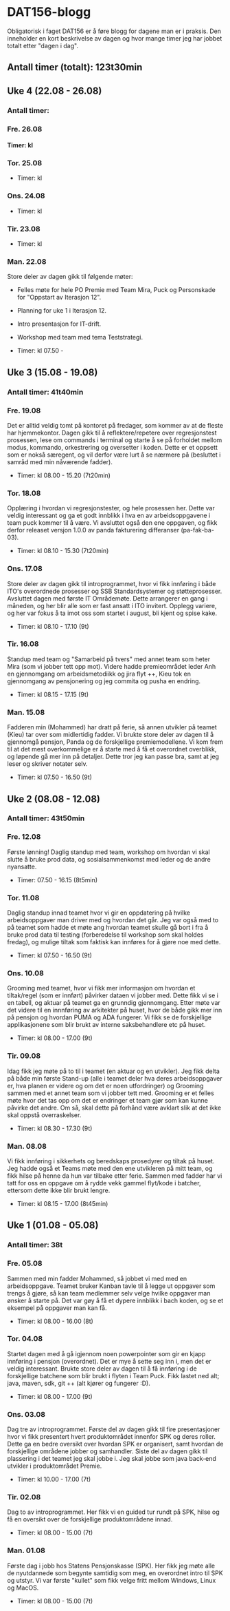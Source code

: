 # DAT156-blogg
Obligatorisk i faget DAT156 er å føre blogg for dagene man er i praksis. Den inneholder en kort beskrivelse av dagen og hvor mange timer jeg har jobbet totalt etter "dagen i dag". 

## Antall timer (totalt): 123t30min

## Uke 4 (22.08 - 26.08) 
### Antall timer: 

### Fre. 26.08
#### Timer: kl 

### Tor. 25.08
- Timer: kl 

### Ons. 24.08
- Timer: kl 

### Tir. 23.08
- Timer: kl 

### Man. 22.08
Store deler av dagen gikk til følgende møter: 
- Felles møte for hele PO Premie med Team Mira, Puck og Personskade for "Oppstart av Iterasjon 12". 
- Planning for uke 1 i Iterasjon 12. 
- Intro presentasjon for IT-drift.
- Workshop med team med tema Teststrategi. 

- Timer: kl 07.50 - 

## Uke 3 (15.08 - 19.08)
### Antall timer: 41t40min

### Fre. 19.08
Det er alltid veldig tomt på kontoret på fredager, som kommer av at de fleste har hjemmekontor. Dagen gikk til å reflektere/repetere over regresjonstest prosessen, lese om commands i terminal og starte å se på forholdet mellom modus, kommando, orkestrering og oversetter i koden. Dette er et oppsett som er nokså særegent, og vil derfor være lurt å se nærmere på (besluttet i samråd med min nåværende fadder). 
- Timer: kl 08.00 - 15.20 (7t20min) 

### Tor. 18.08 
Opplæring i hvordan vi regresjonstester, og hele prosessen her. Dette var veldig interessant og ga et godt innblikk i hva en av arbeidsoppgavene i team puck kommer til å være. Vi avsluttet også den ene oppgaven, og fikk derfor releaset versjon 1.0.0 av panda fakturering differanser (pa-fak-ba-03). 
- Timer: kl 08.10 - 15.30 (7t20min)

### Ons. 17.08 
Store deler av dagen gikk til introprogrammet, hvor vi fikk innføring i både ITO's overordnede prosesser og SSB Standardsystemer og støtteprosesser. Avsluttet dagen med første IT Områdemøte. Dette arrangerer en gang i måneden, og her blir alle som er fast ansatt i ITO invitert. Opplegg variere, og her var fokus å ta imot oss som startet i august, bli kjent og spise kake. 
- Timer: kl 08.10 - 17.10 (9t) 

### Tir. 16.08
Standup med team og "Samarbeid på tvers" med annet team som heter Mira (som vi jobber tett opp mot). Videre hadde premieområdet leder Anh en gjennomgang om arbeidsmetodiikk og jira flyt ++, Kieu tok en gjennomgang av pensjonering og jeg commita og pusha en endring. 
- Timer: kl 08.15 - 17.15 (9t)  

### Man. 15.08 
Fadderen min (Mohammed) har dratt på ferie, så annen utvikler på teamet (Kieu) tar over som midlertidig fadder. Vi brukte store deler av dagen til å gjennomgå pensjon, Panda og de forskjellige premiemodellene. Vi kom frem til at det mest overkommelige er å starte med å få et overordnet overblikk, og løpende gå mer inn på detaljer. Dette tror jeg kan passe bra, samt at jeg leser og skriver notater selv. 
- Timer: kl 07.50 - 16.50 (9t)

## Uke 2 (08.08 - 12.08)
### Antall timer: 43t50min

### Fre. 12.08 
Første lønning! 
Daglig standup med team, workshop om hvordan vi skal slutte å bruke prod data, og sosialsammenkomst med leder og de andre nyansatte. 
- Timer: 07.50 - 16.15 (8t5min)

### Tor. 11.08 
Daglig standup innad teamet hvor vi gir en oppdatering på hvilke arbeidsoppgaver man driver med og hvordan det går. Jeg var også med to på teamet som hadde et møte ang hvordan teamet skulle gå bort i fra å bruke prod data til testing (forberedelse til workshop som skal holdes fredag), og mulige tiltak som faktisk kan innføres for å gjøre noe med dette. 
- Timer: kl 07.50 - 16.50 (9t) 

### Ons. 10.08 
Grooming med teamet, hvor vi fikk mer informasjon om hvordan et tiltak/regel (som er innført) påvirker dataen vi jobber med. Dette fikk vi se i en tabell, og aktuar på teamet ga en grunndig gjennomgang. Etter møte var det videre til en innnføring av arkitekter på huset, hvor de både gikk mer inn på pensjon og hvordan PUMA og ADA fungerer. Vi fikk se de forskjellige applikasjonene som blir brukt av interne saksbehandlere etc på huset. 
- Timer: kl 08.00 - 17.00 (9t) 

### Tir. 09.08 
Idag fikk jeg møte på to til i teamet (en aktuar og en utvikler). Jeg fikk delta på både min første Stand-up (alle i teamet deler hva deres arbeidsoppgaver er, hva planen er videre og om det er noen utfordringer) og Grooming sammen med et annet team som vi jobber tett med. Grooming er et felles møte hvor det tas opp om det er endringer et team gjør som kan kunne påvirke det andre. Om så, skal dette på forhånd være avklart slik at det ikke skal oppstå overraskelser. 
- Timer: kl 08.30 - 17.30 (9t)

### Man. 08.08 
Vi fikk innføring i sikkerhets og beredskaps prosedyrer og tiltak på huset. Jeg hadde også et Teams møte med den ene utvikleren på mitt team, og fikk hilse på henne da hun var tilbake etter ferie. 
Sammen med fadder har vi tatt for oss en oppgave om å rydde vekk gammel flyt/kode i batcher, ettersom dette ikke blir brukt lengre. 
- Timer: kl 08.15 - 17.00 (8t45min)

## Uke 1 (01.08 - 05.08)
### Antall timer: 38t

### Fre. 05.08
Sammen med min fadder Mohammed, så jobbet vi med med en arbeidsoppgave. Teamet bruker Kanban tavle til å legge ut oppgaver som trengs å gjøre, så kan team medlemmer selv velge hvilke oppgaver man ønsker å starte på. Det var gøy å få et dypere innblikk i bach koden, og se et eksempel på oppgaver man kan få. 
- Timer: kl 08.00 - 16.00 (8t)

### Tor. 04.08
Startet dagen med å gå igjennom noen powerpointer som gir en kjapp innføring i pensjon (overordnet). Det er mye å sette seg inn i, men det er veldig interessant. Brukte store deler av dagen til å få innføring i de forskjellige batchene som blir brukt i flyten i Team Puck. 
Fikk lastet ned alt; java, maven, sdk, git ++ (alt kjører og fungerer :D). 
- Timer: kl 08.00 - 17.00 (9t)

### Ons. 03.08 
Dag tre av introprogrammet. Første del av dagen gikk til fire presentasjoner hvor vi fikk presentert hvert produktområdet innenfor SPK og deres roller. Dette ga en bedre oversikt over hvordan SPK er organisert, samt hvordan de forskjellige områdene jobber og samhandler. 
Siste del av dagen gikk til plassering i det teamet jeg skal jobbe i. Jeg skal jobbe som java back-end utvikler i produktområdet Premie. 
- Timer: kl 10.00 - 17.00 (7t)

### Tir. 02.08 
Dag to av introprogrammet. Her fikk vi en guided tur rundt på SPK, hilse og få en oversikt over de forskjellige produktområdene innad.
- Timer: kl 08.00 - 15.00 (7t)

### Man. 01.08 
Første dag i jobb hos Statens Pensjonskasse (SPK). Her fikk jeg møte alle de nyutdannede som begynte samtidig som meg, en overordnet intro til SPK og utstyr. Vi var første "kullet" som fikk velge fritt mellom Windows, Linux og MacOS.
- Timer: kl 08.00 - 15.00 (7t)
